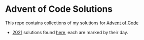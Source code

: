 # Advent of Code Solutions
This repo contains collections of my solutions for [Advent of Code](https://adventofcode.com)

*  [2021](https://adventofcode.com/2021) solutions  found [here](https://github.com/chuanfuyap/adventcode/tree/main/2021), each are marked by their day.  
